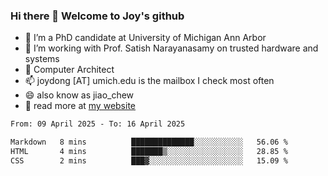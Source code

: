 ### Hi there 👋 Welcome to Joy's github

- 🔭 I’m a PhD candidate at University of Michigan Ann Arbor
- 🌱 I’m working with Prof. Satish Narayanasamy on trusted hardware and systems
- 👯 Computer Architect
- 📫 joydong [AT] umich.edu is the mailbox I check most often
- 😄 also know as jiao_chew
- 💬 read more at [my website](https://joydddd.github.io/)
<!--START_SECTION:waka-->

```txt
From: 09 April 2025 - To: 16 April 2025

Markdown   8 mins          ██████████████░░░░░░░░░░░   56.06 %
HTML       4 mins          ███████▒░░░░░░░░░░░░░░░░░   28.85 %
CSS        2 mins          ███▓░░░░░░░░░░░░░░░░░░░░░   15.09 %
```

<!--END_SECTION:waka-->

